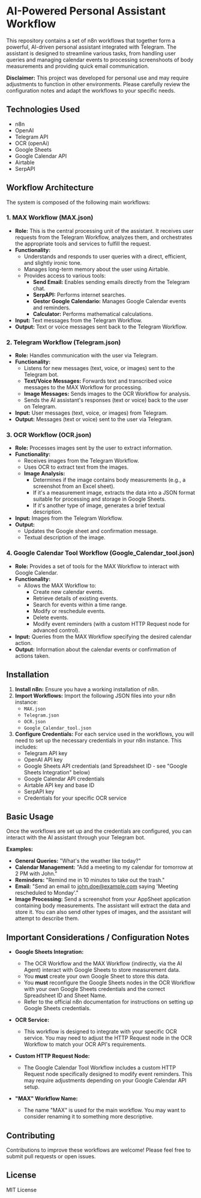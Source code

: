 # AI-Powered Personal Assistant Workflow

This repository contains a set of n8n workflows that together form a powerful, AI-driven personal assistant integrated with Telegram. The assistant is designed to streamline various tasks, from handling user queries and managing calendar events to processing screenshoots of body measurements and providing quick email communication.

**Disclaimer:** This project was developed for personal use and may require adjustments to function in other environments. Please carefully review the configuration notes and adapt the workflows to your specific needs.

## Technologies Used

* n8n
* OpenAI
* Telegram API
* OCR (openAi)
* Google Sheets
* Google Calendar API
* Airtable
* SerpAPI

## Workflow Architecture

The system is composed of the following main workflows:

### 1. MAX Workflow (MAX.json)

* **Role:** This is the central processing unit of the assistant. It receives user requests from the Telegram Workflow, analyzes them, and orchestrates the appropriate tools and services to fulfill the request.
* **Functionality:**
    * Understands and responds to user queries with a direct, efficient, and slightly ironic tone.
    * Manages long-term memory about the user using Airtable.
    * Provides access to various tools:
        * **Send Email:** Enables sending emails directly from the Telegram chat.
        * **SerpAPI:** Performs internet searches.
        * **Gestor Google Calendario:** Manages Google Calendar events and reminders.
        * **Calculator:** Performs mathematical calculations.
* **Input:** Text messages from the Telegram Workflow.
* **Output:** Text or voice messages sent back to the Telegram Workflow.

### 2. Telegram Workflow (Telegram.json)

* **Role:** Handles communication with the user via Telegram.
* **Functionality:**
    * Listens for new messages (text, voice, or images) sent to the Telegram bot.
    * **Text/Voice Messages:** Forwards text and transcribed voice messages to the MAX Workflow for processing.
    * **Image Messages:** Sends images to the OCR Workflow for analysis.
    * Sends the AI assistant's responses (text or voice) back to the user on Telegram.
* **Input:** User messages (text, voice, or images) from Telegram.
* **Output:** Messages (text or voice) sent to the user via Telegram.

### 3. OCR Workflow (OCR.json)

* **Role:** Processes images sent by the user to extract information.
* **Functionality:**
    * Receives images from the Telegram Workflow.
    * Uses OCR to extract text from the images.
    * **Image Analysis:**
        * Determines if the image contains body measurements (e.g., a screenshot from an Excel sheet).
        * If it's a measurement image, extracts the data into a JSON format suitable for processing and storage in Google Sheets.
        * If it's another type of image, generates a brief textual description.
* **Input:** Images from the Telegram Workflow.
* **Output:**
    * Updates the Google sheet and confirmation message.
    * Textual description of the image.

### 4. Google Calendar Tool Workflow (Google_Calendar_tool.json)

* **Role:** Provides a set of tools for the MAX Workflow to interact with Google Calendar.
* **Functionality:**
    * Allows the MAX Workflow to:
        * Create new calendar events.
        * Retrieve details of existing events.
        * Search for events within a time range.
        * Modify or reschedule events.
        * Delete events.
        * Modify event reminders (with a custom HTTP Request node for advanced control).
* **Input:** Queries from the MAX Workflow specifying the desired calendar action.
* **Output:** Information about the calendar events or confirmation of actions taken.

## Installation

1.  **Install n8n:** Ensure you have a working installation of n8n.
2.  **Import Workflows:** Import the following JSON files into your n8n instance:
    * `MAX.json`
    * `Telegram.json`
    * `OCR.json`
    * `Google_Calendar_tool.json`
3.  **Configure Credentials:** For each service used in the workflows, you will need to set up the necessary credentials in your n8n instance. This includes:
    * Telegram API key
    * OpenAI API key
    * Google Sheets API credentials (and Spreadsheet ID - see "Google Sheets Integration" below)
    * Google Calendar API credentials
    * Airtable API key and base ID
    * SerpAPI key
    * Credentials for your specific OCR service

## Basic Usage

Once the workflows are set up and the credentials are configured, you can interact with the AI assistant through your Telegram bot.

**Examples:**

* **General Queries:** "What's the weather like today?"
* **Calendar Management:** "Add a meeting to my calendar for tomorrow at 2 PM with John."
* **Reminders:** "Remind me in 10 minutes to take out the trash."
* **Email:** "Send an email to john.doe@example.com saying 'Meeting rescheduled to Monday'."
* **Image Processing:** Send a screenshot from your AppSheet application containing body measurements. The assistant will extract the data and store it. You can also send other types of images, and the assistant will attempt to describe them.

## Important Considerations / Configuration Notes

* **Google Sheets Integration:**
    * The OCR Workflow and the MAX Workflow (indirectly, via the AI Agent) interact with Google Sheets to store measurement data.
    * You **must** create your own Google Sheet to store this data.
    * You **must** reconfigure the Google Sheets nodes in the OCR Workflow  with your own Google Sheets credentials and the correct Spreadsheet ID and Sheet Name.
    * Refer to the official n8n documentation for instructions on setting up Google Sheets credentials.

* **OCR Service:**
    * This workflow is designed to integrate with your specific OCR service. You may need to adjust the HTTP Request node in the OCR Workflow to match your OCR API's requirements.

* **Custom HTTP Request Node:**
    * The Google Calendar Tool Workflow includes a custom HTTP Request node specifically designed to modify event reminders. This may require adjustments depending on your Google Calendar API setup.

* **"MAX" Workflow Name:**
    * The name "MAX" is used for the main workflow. You may want to consider renaming it to something more descriptive.

## Contributing

Contributions to improve these workflows are welcome! Please feel free to submit pull requests or open issues.

## License

 MIT License
